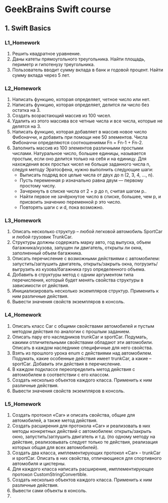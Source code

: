 # GeekBrains Swift course
## 1. Swift Basics
### L1_Homework
1. Решить квадратное уравнение.
2. Даны катеты прямоугольного треугольника. Найти площадь, периметр и гипотенузу треугольника.
3. Пользователь вводит сумму вклада в банк и годовой процент. Найти сумму вклада через 5 лет.

### L2_Homework
1. Написать функцию, которая определяет, четное число или нет.
2. Написать функцию, которая определяет, делится ли число без остатка на 3.
3. Создать возрастающий массив из 100 чисел.
4. Удалить из этого массива все четные числа и все числа, которые не делятся на 3.
5. Написать функцию, которая добавляет в массив новое число Фибоначчи, и добавить при помощи нее 50 элементов. Числа Фибоначчи определяются соотношениями Fn = Fn-1 + Fn-2.
6. Заполнить массив из 100 элементов различными простыми числами. Натуральное число, большее единицы, называется простым, если оно делится только на себя и на единицу. Для нахождения всех простых чисел не больше заданного числа n, следуя методу Эратосфена, нужно выполнить следующие шаги:
   - Выписать подряд все целые числа от двух до n (2, 3, 4, ..., n).
   - Пусть переменная p изначально равна двум — первому простому числу.
   - Зачеркнуть в списке числа от 2 + p до n, считая шагом p..
   - Найти первое не зачёркнутое число в списке, большее, чем p, и присвоить значению переменной p это число.
   - Повторять шаги c и d, пока возможно.

### L3_Homework
1. Описать несколько структур – любой легковой автомобиль SportCar и любой грузовик TrunkCar.
2. Структуры должны содержать марку авто, год выпуска, объем багажника/кузова, запущен ли двигатель, открыты ли окна, заполненный объем багажника.
3. Описать перечисление с возможными действиями с автомобилем: запустить/заглушить двигатель, открыть/закрыть окна, погрузить/выгрузить из кузова/багажника груз определенного объема.
4. Добавить в структуры метод с одним аргументом типа перечисления, который будет менять свойства структуры в зависимости от действия.
5. Инициализировать несколько экземпляров структур. Применить к ним различные действия.
6. Вывести значения свойств экземпляров в консоль.

### L4_Homework
1. Описать класс Car c общими свойствами автомобилей и пустым методом действия по аналогии с прошлым заданием.
2. Описать пару его наследников trunkCar и sportСar. Подумать, какими отличительными свойствами обладают эти автомобили. Описать в каждом наследнике специфичные для него свойства.
3. Взять из прошлого урока enum с действиями над автомобилем. Подумать, какие особенные действия имеет trunkCar, а какие – sportCar. Добавить эти действия в перечисление.
4. В каждом подклассе переопределить метод действия с автомобилем в соответствии с его классом.
5. Создать несколько объектов каждого класса. Применить к ним различные действия.
6. Вывести значения свойств экземпляров в консоль.

### L5_Homework
1. Создать протокол «Car» и описать свойства, общие для автомобилей, а также метод действия.
2. Создать расширения для протокола «Car» и реализовать в них методы конкретных действий с автомобилем: открыть/закрыть окно, запустить/заглушить двигатель и т.д. (по одному методу на действие, реализовывать следует только те действия, реализация которых общая для всех автомобилей).
3. Создать два класса, имплементирующих протокол «Car» - trunkCar и sportСar. Описать в них свойства, отличающиеся для спортивного автомобиля и цистерны.
4. Для каждого класса написать расширение, имплементирующее протокол CustomStringConvertible.
5. Создать несколько объектов каждого класса. Применить к ним различные действия.
6. Вывести сами объекты в консоль.
7. 
